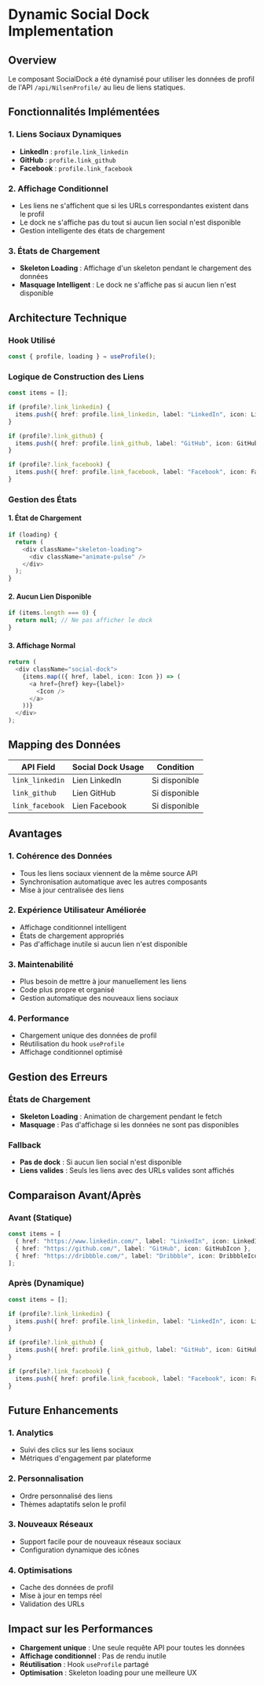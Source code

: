 # Dynamic Social Dock Implementation

## Overview
Le composant SocialDock a été dynamisé pour utiliser les données de profil de l'API `/api/NilsenProfile/` au lieu de liens statiques.

## Fonctionnalités Implémentées

### 1. **Liens Sociaux Dynamiques**
- **LinkedIn** : `profile.link_linkedin`
- **GitHub** : `profile.link_github`
- **Facebook** : `profile.link_facebook`

### 2. **Affichage Conditionnel**
- Les liens ne s'affichent que si les URLs correspondantes existent dans le profil
- Le dock ne s'affiche pas du tout si aucun lien social n'est disponible
- Gestion intelligente des états de chargement

### 3. **États de Chargement**
- **Skeleton Loading** : Affichage d'un skeleton pendant le chargement des données
- **Masquage Intelligent** : Le dock ne s'affiche pas si aucun lien n'est disponible

## Architecture Technique

### Hook Utilisé
```typescript
const { profile, loading } = useProfile();
```

### Logique de Construction des Liens
```typescript
const items = [];

if (profile?.link_linkedin) {
  items.push({ href: profile.link_linkedin, label: "LinkedIn", icon: LinkedInIcon });
}

if (profile?.link_github) {
  items.push({ href: profile.link_github, label: "GitHub", icon: GitHubIcon });
}

if (profile?.link_facebook) {
  items.push({ href: profile.link_facebook, label: "Facebook", icon: FacebookIcon });
}
```

### Gestion des États

#### 1. **État de Chargement**
```typescript
if (loading) {
  return (
    <div className="skeleton-loading">
      <div className="animate-pulse" />
    </div>
  );
}
```

#### 2. **Aucun Lien Disponible**
```typescript
if (items.length === 0) {
  return null; // Ne pas afficher le dock
}
```

#### 3. **Affichage Normal**
```typescript
return (
  <div className="social-dock">
    {items.map(({ href, label, icon: Icon }) => (
      <a href={href} key={label}>
        <Icon />
      </a>
    ))}
  </div>
);
```

## Mapping des Données

| API Field | Social Dock Usage | Condition |
|-----------|-------------------|-----------|
| `link_linkedin` | Lien LinkedIn | Si disponible |
| `link_github` | Lien GitHub | Si disponible |
| `link_facebook` | Lien Facebook | Si disponible |

## Avantages

### 1. **Cohérence des Données**
- Tous les liens sociaux viennent de la même source API
- Synchronisation automatique avec les autres composants
- Mise à jour centralisée des liens

### 2. **Expérience Utilisateur Améliorée**
- Affichage conditionnel intelligent
- États de chargement appropriés
- Pas d'affichage inutile si aucun lien n'est disponible

### 3. **Maintenabilité**
- Plus besoin de mettre à jour manuellement les liens
- Code plus propre et organisé
- Gestion automatique des nouveaux liens sociaux

### 4. **Performance**
- Chargement unique des données de profil
- Réutilisation du hook `useProfile`
- Affichage conditionnel optimisé

## Gestion des Erreurs

### États de Chargement
- **Skeleton Loading** : Animation de chargement pendant le fetch
- **Masquage** : Pas d'affichage si les données ne sont pas disponibles

### Fallback
- **Pas de dock** : Si aucun lien social n'est disponible
- **Liens valides** : Seuls les liens avec des URLs valides sont affichés

## Comparaison Avant/Après

### **Avant (Statique)**
```typescript
const items = [
  { href: "https://www.linkedin.com/", label: "LinkedIn", icon: LinkedInIcon },
  { href: "https://github.com/", label: "GitHub", icon: GitHubIcon },
  { href: "https://dribbble.com/", label: "Dribbble", icon: DribbbleIcon },
];
```

### **Après (Dynamique)**
```typescript
const items = [];

if (profile?.link_linkedin) {
  items.push({ href: profile.link_linkedin, label: "LinkedIn", icon: LinkedInIcon });
}

if (profile?.link_github) {
  items.push({ href: profile.link_github, label: "GitHub", icon: GitHubIcon });
}

if (profile?.link_facebook) {
  items.push({ href: profile.link_facebook, label: "Facebook", icon: FacebookIcon });
}
```

## Future Enhancements

### 1. **Analytics**
- Suivi des clics sur les liens sociaux
- Métriques d'engagement par plateforme

### 2. **Personnalisation**
- Ordre personnalisé des liens
- Thèmes adaptatifs selon le profil

### 3. **Nouveaux Réseaux**
- Support facile pour de nouveaux réseaux sociaux
- Configuration dynamique des icônes

### 4. **Optimisations**
- Cache des données de profil
- Mise à jour en temps réel
- Validation des URLs

## Impact sur les Performances

- **Chargement unique** : Une seule requête API pour toutes les données
- **Affichage conditionnel** : Pas de rendu inutile
- **Réutilisation** : Hook `useProfile` partagé
- **Optimisation** : Skeleton loading pour une meilleure UX
